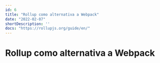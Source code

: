 ```yaml
---
id: 6
title: "Rollup como alternativa a Webpack"
date: "2022-02-07"
shortDescription: ''
docs: "https://rollupjs.org/guide/en/"
---
```


# Rollup como alternativa a Webpack